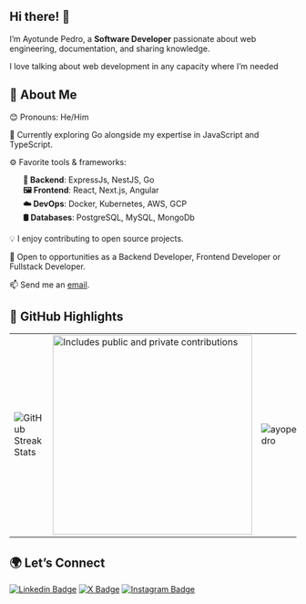 ## Hi there! 👋

<p>I’m Ayotunde Pedro, a <strong>Software Developer</strong> passionate about web engineering, documentation, and sharing knowledge.</p>
<p>I love talking about web development in any capacity where I’m needed</p>

## 🚀 About Me
  <p>😊 Pronouns: He/Him</p>
	<p>🌱 Currently exploring Go alongside my expertise in JavaScript and TypeScript.</p>
	<p>⚙️ Favorite tools & frameworks:</p>
  <ul style="list-style-type: none;">
  	<li>
      <strong>🔐 Backend</strong>: ExpressJs, NestJS, Go 
    </li>
  	<li>
      <strong>🖼️ Frontend</strong>: React, Next.js, Angular
    </li>
  	<li>
      <strong>☁️ DevOps</strong>: Docker, Kubernetes, AWS, GCP
    </li>
	  <li>
      <strong>🛢️ Databases</strong>: PostgreSQL, MySQL, MongoDb
    </li>
  </ul>
	<p>💡 I enjoy contributing to open source projects.</p>
	<p>💼 Open to opportunities as a Backend Developer, Frontend Developer or Fullstack Developer.</p>
	<p>📫 Send me an <a href="mailto:ayopedro2012@gmail.com">email</a>.</p>

## 🌟 GitHub Highlights
<table>
  <tr>
    <td>
      <img src="https://github-readme-streak-stats.herokuapp.com/?user=ayopedro" alt="GitHub Streak Stats" />
    </td>
    <td>
      <a href="https://www.github.com/ayopedro">  
        <img src="https://api.vaunt.dev/v1/github/entities/ayopedro/contributions?format=svg&private=true" width="350" title="Includes public and private contributions" />  
      </a> 
    </td>
    <td>
		<img src="https://github-readme-stats.vercel.app/api/top-langs?username=ayopedro&hide=shell&langs_count=8&layout=compact&show_icons=true" alt="ayopedro" />
	</td>
  </tr>
</table>


## 🌍 Let’s Connect
[![Linkedin Badge](https://img.shields.io/badge/-ayotundepedro-blue?style=for-the-badge&logo=Linkedin&logoColor=white&link=https://www.linkedin.com/in/ayotundepedro)](https://www.linkedin.com/in/ayotundepedro) [![X Badge](https://img.shields.io/badge/-@_ayopedro-000000?style=for-the-badge&logo=x&logoColor=white&link=https://x.com/_ayopedro)](https://x.com/_ayopedro) [![Instagram Badge](https://img.shields.io/badge/-@_ayopedro-c13584?style=for-the-badge&logo=instagram&logoColor=white&link=https://instagram.com/_ayopedro)](https://instagram.com/_ayopedro)
